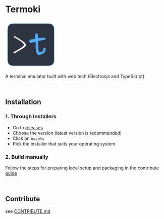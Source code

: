 # Termoki  

<img alt="logo" height=150 src="media/logo.png" >

A terminal emulator built with web tech (Electronjs and TypeScript)  

<br>

## Installation

  ### 1. Through Installers
  - Go to [releases](https://github.com/jjeem/termoki/releases)
  - Choose the version (latest version is recommended)
  - Click on `Assets`
  - Pick the installer that suits your operating system

  ### 2. Build manually
  Follow the steps for preparing local setup and packaging in the contribute [guide](./docs/CONTRIBUTE.md)

<br>

## Contribute

see [CONTRIBUTE.md](./docs/CONTRIBUTE.md)

